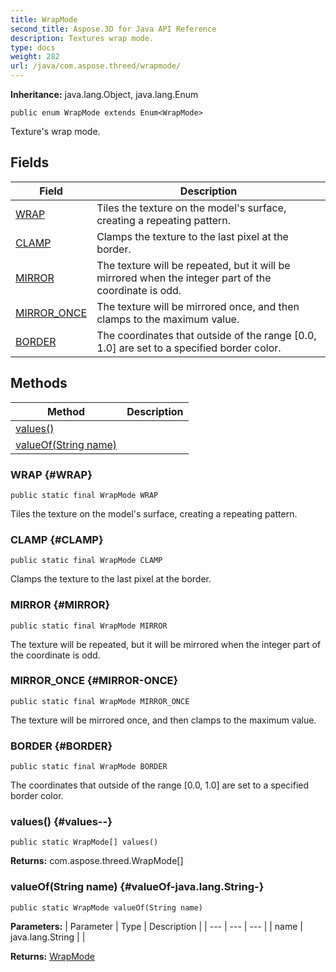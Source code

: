 ```yaml
---
title: WrapMode
second_title: Aspose.3D for Java API Reference
description: Textures wrap mode.
type: docs
weight: 282
url: /java/com.aspose.threed/wrapmode/
---
```


**Inheritance:**
java.lang.Object, java.lang.Enum
```
public enum WrapMode extends Enum<WrapMode>
```

Texture's wrap mode.
## Fields

| Field | Description |
| --- | --- |
| [WRAP](#WRAP) | Tiles the texture on the model's surface, creating a repeating pattern. |
| [CLAMP](#CLAMP) | Clamps the texture to the last pixel at the border. |
| [MIRROR](#MIRROR) | The texture will be repeated, but it will be mirrored when the integer part of the coordinate is odd. |
| [MIRROR_ONCE](#MIRROR-ONCE) | The texture will be mirrored once, and then clamps to the maximum value. |
| [BORDER](#BORDER) | The coordinates that outside of the range [0.0, 1.0] are set to a specified border color. |
## Methods

| Method | Description |
| --- | --- |
| [values()](#values--) |  |
| [valueOf(String name)](#valueOf-java.lang.String-) |  |
### WRAP {#WRAP}
```
public static final WrapMode WRAP
```


Tiles the texture on the model's surface, creating a repeating pattern.

### CLAMP {#CLAMP}
```
public static final WrapMode CLAMP
```


Clamps the texture to the last pixel at the border.

### MIRROR {#MIRROR}
```
public static final WrapMode MIRROR
```


The texture will be repeated, but it will be mirrored when the integer part of the coordinate is odd.

### MIRROR_ONCE {#MIRROR-ONCE}
```
public static final WrapMode MIRROR_ONCE
```


The texture will be mirrored once, and then clamps to the maximum value.

### BORDER {#BORDER}
```
public static final WrapMode BORDER
```


The coordinates that outside of the range [0.0, 1.0] are set to a specified border color.

### values() {#values--}
```
public static WrapMode[] values()
```




**Returns:**
com.aspose.threed.WrapMode[]
### valueOf(String name) {#valueOf-java.lang.String-}
```
public static WrapMode valueOf(String name)
```




**Parameters:**
| Parameter | Type | Description |
| --- | --- | --- |
| name | java.lang.String |  |

**Returns:**
[WrapMode](../../com.aspose.threed/wrapmode)
